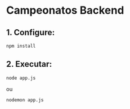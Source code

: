# Campeonatos Backend
## 1. Configure:
```
npm install
```

## 2. Executar:
```
node app.js
```
ou
```
nodemon app.js
``` 